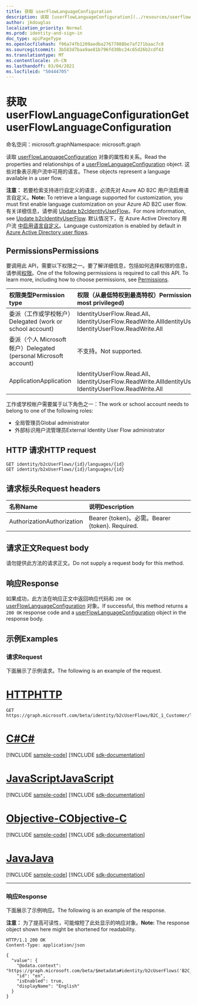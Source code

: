 ```yaml
---
title: 获取 userFlowLanguageConfiguration
description: 读取 [userFlowLanguageConfiguration](../resources/userflowlanguageconfiguration.md) 对象的属性和关系。
author: jkdouglas
localization_priority: Normal
ms.prod: identity-and-sign-in
doc_type: apiPageType
ms.openlocfilehash: f96a74fb1209aedba27677088be7af271baac7c8
ms.sourcegitcommit: 3b583d7baa9ae81b796fd30bc24c65d26b2cdf43
ms.translationtype: MT
ms.contentlocale: zh-CN
ms.lasthandoff: 03/04/2021
ms.locfileid: "50444705"
---
```

# <a name="get-userflowlanguageconfiguration"></a><span data-ttu-id="2046a-103">获取 userFlowLanguageConfiguration</span><span class="sxs-lookup"><span data-stu-id="2046a-103">Get userFlowLanguageConfiguration</span></span>

<span data-ttu-id="2046a-104">命名空间：microsoft.graph</span><span class="sxs-lookup"><span data-stu-id="2046a-104">Namespace: microsoft.graph</span></span>

<span data-ttu-id="2046a-105">读取 [userFlowLanguageConfiguration](../resources/userflowlanguageconfiguration.md) 对象的属性和关系。</span><span class="sxs-lookup"><span data-stu-id="2046a-105">Read the properties and relationships of a [userFlowLanguageConfiguration](../resources/userflowlanguageconfiguration.md) object.</span></span> <span data-ttu-id="2046a-106">这些对象表示用户流中可用的语言。</span><span class="sxs-lookup"><span data-stu-id="2046a-106">These objects represent a language available in a user flow.</span></span>

<span data-ttu-id="2046a-107">**注意：** 若要检索支持进行自定义的语言，必须先对 Azure AD B2C 用户流启用语言自定义。</span><span class="sxs-lookup"><span data-stu-id="2046a-107">**Note:** To retrieve a language supported for customization, you must first enable language customization on your Azure AD B2C user flow.</span></span> <span data-ttu-id="2046a-108">有关详细信息，请参阅 [Update b2cIdentityUserFlow](../api/b2cidentityuserflow-update.md)。</span><span class="sxs-lookup"><span data-stu-id="2046a-108">For more information, see [Update b2cIdentityUserFlow](../api/b2cidentityuserflow-update.md).</span></span> <span data-ttu-id="2046a-109">默认情况下，在 Azure Active Directory 用户流 [中启用语言自定义](../resources/b2xidentityuserflow.md)。</span><span class="sxs-lookup"><span data-stu-id="2046a-109">Language customization is enabled by default in [Azure Active Directory user flows](../resources/b2xidentityuserflow.md).</span></span>

## <a name="permissions"></a><span data-ttu-id="2046a-110">Permissions</span><span class="sxs-lookup"><span data-stu-id="2046a-110">Permissions</span></span>

<span data-ttu-id="2046a-p103">要调用此 API，需要以下权限之一。要了解详细信息，包括如何选择权限的信息，请参阅[权限](/graph/permissions-reference)。</span><span class="sxs-lookup"><span data-stu-id="2046a-p103">One of the following permissions is required to call this API. To learn more, including how to choose permissions, see [Permissions](/graph/permissions-reference).</span></span>

|<span data-ttu-id="2046a-113">权限类型</span><span class="sxs-lookup"><span data-stu-id="2046a-113">Permission type</span></span>      | <span data-ttu-id="2046a-114">权限（从最低特权到最高特权）</span><span class="sxs-lookup"><span data-stu-id="2046a-114">Permissions (from least to most privileged)</span></span>              |
|:--------------------|:---------------------------------------------------------|
|<span data-ttu-id="2046a-115">委派（工作或学校帐户）</span><span class="sxs-lookup"><span data-stu-id="2046a-115">Delegated (work or school account)</span></span>|<span data-ttu-id="2046a-116">IdentityUserFlow.Read.All、IdentityUserFlow.ReadWrite.All</span><span class="sxs-lookup"><span data-stu-id="2046a-116">IdentityUserFlow.Read.All, IdentityUserFlow.ReadWrite.All</span></span>|
|<span data-ttu-id="2046a-117">委派（个人 Microsoft 帐户）</span><span class="sxs-lookup"><span data-stu-id="2046a-117">Delegated (personal Microsoft account)</span></span>| <span data-ttu-id="2046a-118">不支持。</span><span class="sxs-lookup"><span data-stu-id="2046a-118">Not supported.</span></span>|
|<span data-ttu-id="2046a-119">Application</span><span class="sxs-lookup"><span data-stu-id="2046a-119">Application</span></span>|<span data-ttu-id="2046a-120">IdentityUserFlow.Read.All、IdentityUserFlow.ReadWrite.All</span><span class="sxs-lookup"><span data-stu-id="2046a-120">IdentityUserFlow.Read.All, IdentityUserFlow.ReadWrite.All</span></span>|

<span data-ttu-id="2046a-121">工作或学校帐户需要属于以下角色之一：</span><span class="sxs-lookup"><span data-stu-id="2046a-121">The work or school account needs to belong to one of the following roles:</span></span>

* <span data-ttu-id="2046a-122">全局管理员</span><span class="sxs-lookup"><span data-stu-id="2046a-122">Global administrator</span></span>
* <span data-ttu-id="2046a-123">外部标识用户流管理员</span><span class="sxs-lookup"><span data-stu-id="2046a-123">External Identity User Flow administrator</span></span>

## <a name="http-request"></a><span data-ttu-id="2046a-124">HTTP 请求</span><span class="sxs-lookup"><span data-stu-id="2046a-124">HTTP request</span></span>

<!-- {
  "blockType": "ignored"
}
-->

``` http
GET identity/b2cUserFlows/{id}/languages/{id}
GET identity/b2xUserFlows/{id}/languages/{id}
```

## <a name="request-headers"></a><span data-ttu-id="2046a-125">请求标头</span><span class="sxs-lookup"><span data-stu-id="2046a-125">Request headers</span></span>

|<span data-ttu-id="2046a-126">名称</span><span class="sxs-lookup"><span data-stu-id="2046a-126">Name</span></span>|<span data-ttu-id="2046a-127">说明</span><span class="sxs-lookup"><span data-stu-id="2046a-127">Description</span></span>|
|:---|:---|
|<span data-ttu-id="2046a-128">Authorization</span><span class="sxs-lookup"><span data-stu-id="2046a-128">Authorization</span></span>|<span data-ttu-id="2046a-p104">Bearer {token}。必需。</span><span class="sxs-lookup"><span data-stu-id="2046a-p104">Bearer {token}. Required.</span></span>|

## <a name="request-body"></a><span data-ttu-id="2046a-131">请求正文</span><span class="sxs-lookup"><span data-stu-id="2046a-131">Request body</span></span>

<span data-ttu-id="2046a-132">请勿提供此方法的请求正文。</span><span class="sxs-lookup"><span data-stu-id="2046a-132">Do not supply a request body for this method.</span></span>

## <a name="response"></a><span data-ttu-id="2046a-133">响应</span><span class="sxs-lookup"><span data-stu-id="2046a-133">Response</span></span>

<span data-ttu-id="2046a-134">如果成功，此方法在响应正文中返回响应代码和 `200 OK` [userFlowLanguageConfiguration](../resources/userflowlanguageconfiguration.md) 对象。</span><span class="sxs-lookup"><span data-stu-id="2046a-134">If successful, this method returns a `200 OK` response code and a [userFlowLanguageConfiguration](../resources/userflowlanguageconfiguration.md) object in the response body.</span></span>

## <a name="examples"></a><span data-ttu-id="2046a-135">示例</span><span class="sxs-lookup"><span data-stu-id="2046a-135">Examples</span></span>

### <a name="request"></a><span data-ttu-id="2046a-136">请求</span><span class="sxs-lookup"><span data-stu-id="2046a-136">Request</span></span>

<span data-ttu-id="2046a-137">下面展示了示例请求。</span><span class="sxs-lookup"><span data-stu-id="2046a-137">The following is an example of the request.</span></span>


# <a name="http"></a>[<span data-ttu-id="2046a-138">HTTP</span><span class="sxs-lookup"><span data-stu-id="2046a-138">HTTP</span></span>](#tab/http)
<!-- {
  "blockType": "request",
  "name": "get_userflowlanguageconfiguration"
}
-->

``` http
GET https://graph.microsoft.com/beta/identity/b2cUserFlows/B2C_1_Customer/languages/en
```
# <a name="c"></a>[<span data-ttu-id="2046a-139">C#</span><span class="sxs-lookup"><span data-stu-id="2046a-139">C#</span></span>](#tab/csharp)
[!INCLUDE [sample-code](../includes/snippets/csharp/get-userflowlanguageconfiguration-csharp-snippets.md)]
[!INCLUDE [sdk-documentation](../includes/snippets/snippets-sdk-documentation-link.md)]

# <a name="javascript"></a>[<span data-ttu-id="2046a-140">JavaScript</span><span class="sxs-lookup"><span data-stu-id="2046a-140">JavaScript</span></span>](#tab/javascript)
[!INCLUDE [sample-code](../includes/snippets/javascript/get-userflowlanguageconfiguration-javascript-snippets.md)]
[!INCLUDE [sdk-documentation](../includes/snippets/snippets-sdk-documentation-link.md)]

# <a name="objective-c"></a>[<span data-ttu-id="2046a-141">Objective-C</span><span class="sxs-lookup"><span data-stu-id="2046a-141">Objective-C</span></span>](#tab/objc)
[!INCLUDE [sample-code](../includes/snippets/objc/get-userflowlanguageconfiguration-objc-snippets.md)]
[!INCLUDE [sdk-documentation](../includes/snippets/snippets-sdk-documentation-link.md)]

# <a name="java"></a>[<span data-ttu-id="2046a-142">Java</span><span class="sxs-lookup"><span data-stu-id="2046a-142">Java</span></span>](#tab/java)
[!INCLUDE [sample-code](../includes/snippets/java/get-userflowlanguageconfiguration-java-snippets.md)]
[!INCLUDE [sdk-documentation](../includes/snippets/snippets-sdk-documentation-link.md)]

---


### <a name="response"></a><span data-ttu-id="2046a-143">响应</span><span class="sxs-lookup"><span data-stu-id="2046a-143">Response</span></span>

<span data-ttu-id="2046a-144">下面展示了示例响应。</span><span class="sxs-lookup"><span data-stu-id="2046a-144">The following is an example of the response.</span></span>

<span data-ttu-id="2046a-145">**注意：** 为了提高可读性，可能缩短了此处显示的响应对象。</span><span class="sxs-lookup"><span data-stu-id="2046a-145">**Note:** The response object shown here might be shortened for readability.</span></span>
<!-- {
  "blockType": "response",
  "truncated": true,
  "@odata.type": "microsoft.graph.userFlowLanguageConfiguration"
}
-->

``` http
HTTP/1.1 200 OK
Content-Type: application/json

{
  "value": {
    "@odata.context": "https://graph.microsoft.com/beta/$metadata#identity/b2cUserFlows('B2C_1_Customer')/languages/$entity",
    "id": "en",
    "isEnabled": true,
    "displayName": "English"
  }
}
```
